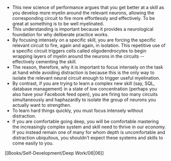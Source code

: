 - This new science of performance argues that you get better at a skill as you develop more myelin around the relevant neurons, allowing the corresponding circuit to fire more effortlessly and effectively. To be great at something is to be well myelinated.
- This understanding is important because it provides a neurological foundation for why deliberate practice works.
- By focusing intensely on a specific skill, you are forcing the specific relevant circuit to fire, again and again, in isolation. This repetitive use of a specific circuit triggers cells called oligodendrocytes to begin wrapping layers of myelin around the neurons in the circuits -- effectively cementing the skill.
- The reason, therefore, why it is important to focus intensely on the task at hand while avoiding distraction is because this is the only way to isolate the relevant neural circuit enough to trigger useful myelination.
- By contrast, if you are trying to learn a complex new skill (say, SQL, database management) in a state of low concentration (perhaps you also have your Facebook feed open), you are firing too many circuits simultaneously and haphazardly to isolate the group of neurons you actually want to strengthen.
- To learn hard things quickly, you must focus intensely without distraction.
- If you are comfortable going deep, you will be comfortable mastering the increasingly complex system and skill need to thrive in our economy. If you instead remain one of many for whom depth is uncomfortable and distraction ubiquitous, you shouldn't expect these systems and skills to come easily to you.


[[Books/Self-Development/Deep Work/06|06]]